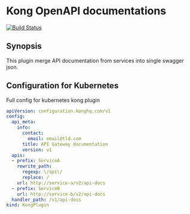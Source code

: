 # Kong OpenAPI documentations

[![Build Status](https://travis-ci.org/inveox-lab-it/kong-plugin-openapi-doc.svg?branch=master)](https://travis-ci.org/inveox-lab-it/kong-plugin-openapi-doc)


## Synopsis

This plugin merge API documentation from services into single swagger json. 

## Configuration for Kubernetes
Full config for kubernetes kong plugin

```yaml
apiVersion: configuration.konghq.com/v1
config:
  api_meta:
    info:
      contact:
        email: email@tld.com
      title: API Gateway documentation
      version: v1
  apis:
  - prefix: ServiceA 
    rewrite_path:
      regexp: \/api\/
      replace: /
    url: http://service-a/v2/api-docs
  - prefix: ServiceB 
    url: http://service-b/v2/api-docs
  handler_path: /v1/api-docs
kind: KongPlugin
```


